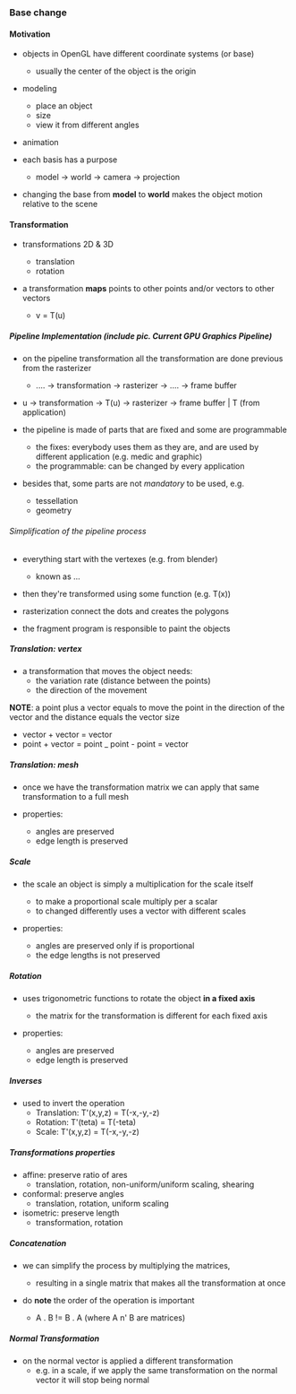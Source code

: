 ### Base change
#### Motivation
- objects in OpenGL have different coordinate systems (or base)
  * usually the center of the object is the origin

- modeling
  * place an object
  * size
  * view it from different angles

- animation

- each basis has a purpose
  * model -> world -> camera -> projection

- changing the base from __model__ to __world__ makes the object motion relative to the scene

#### Transformation
- transformations 2D & 3D
  * translation
  * rotation

- a transformation __maps__ points to other points and/or vectors to other vectors
  * v = T(u)


##### Pipeline Implementation (include pic. _Current GPU Graphics Pipeline_)
- on the pipeline transformation all the transformation are done previous from the rasterizer
  * .... -> transformation -> rasterizer -> .... -> frame buffer

- u -> transformation -> T(u) -> rasterizer -> frame buffer
          |
          T (from application)

- the pipeline is made of parts that are fixed and some are programmable
  * the fixes: everybody uses them as they are, and are used by different application (e.g. medic and graphic)
  * the programmable: can be changed by every application

- besides that, some parts are not _mandatory_ to be used, e.g.
  * tessellation
  * geometry

###### Simplification of the pipeline process
- everything start with the vertexes (e.g. from blender)
  * known as ...

- then they're transformed using some function (e.g. T(x))

- rasterization connect the dots and creates the polygons

- the fragment program is responsible to paint the objects

##### Translation: vertex
- a transformation that moves the object needs:
  * the variation rate (distance between the points)
  * the direction of the movement

__NOTE__: a point plus a vector equals to move the point in the direction of the vector and the distance equals the vector size
  * vector + vector = vector
  * point  + vector = point
  _ point  - point  = vector

##### Translation: mesh
- once we have the transformation matrix we can apply that same transformation to a full mesh

- properties:
  * angles are preserved
  * edge length is preserved

##### Scale
- the scale an object is simply a multiplication for the scale itself
  * to make a proportional scale multiply per a scalar
  * to changed differently uses a vector with different scales

- properties:
  * angles are preserved only if is proportional
  * the edge lengths is not preserved

##### Rotation
- uses trigonometric functions to rotate the object __in a fixed axis__
  * the matrix for the transformation is different for each fixed axis

- properties:
  * angles are preserved
  * edge length is preserved

##### Inverses
- used to invert the operation
  * Translation: T'(x,y,z) = T(-x,-y,-z)
  * Rotation: T'(teta) = T(-teta)
  * Scale: T'(x,y,z) = T(-x,-y,-z)

##### Transformations properties
- affine: preserve ratio of ares
  * translation, rotation, non-uniform/uniform scaling, shearing
- conformal: preserve angles
  * translation, rotation, uniform scaling
- isometric: preserve length
  * transformation, rotation

##### Concatenation
- we can simplify the process by multiplying the matrices, 
  * resulting in a single matrix that makes all the transformation at once

- do __note__ the order of the operation is important
  * A . B != B . A    (where A n' B are matrices)

##### Normal Transformation
- on the normal vector is applied a different transformation
  * e.g. in a scale, if we apply the same transformation on the normal vector it will stop being normal

